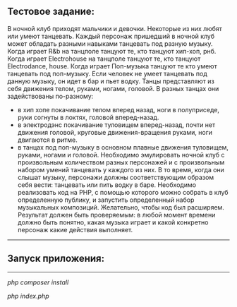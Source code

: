 ## Тестовое задание:

В ночной клуб приходят мальчики и девочки. Некоторые из них любят или умеют танцевать. Каждый персонаж пришедший в ночной клуб может обладать разными навыками танцевать под разную музыку.
Когда играет R&b на танцполе танцуют те, кто танцуют хип-хоп, рнб. Когда играет Electrohouse на танцполе танцуют те, кто танцуют Electrodance, house. Когда играет Поп-музыка танцуют те кто умеют танцевать под поп-музыку. Если человек не умеет танцевать под данную музыку, он идет в бар и пьет водку.
Танцы представляют из себя движения телом, руками, ногами, головой. В разных танцах они задействованы по-разному:
- в хип хопе покачивание телом вперед назад, ноги в полуприседе, руки согнуты в локтях, головой вперед-назад.
- в электродэнс покачивание туловищем вперед-назад, почти нет движения головой, круговые движения-вращения руками, ноги двигаются в ритме.
- в танцах под поп-музыку в основном плавные движения туловищем, руками, ногами и головой.
Необходимо эмулировать ночной клуб с произвольным количеством разных персонажей и с произвольным набором умений танцевать у каждого из них. В то время, когда они слышат музыку, персонажи должны соответствующим образом себя вести: танцевать или пить водку в баре.
Необходимо реализовать код на PHP, с помощью которого можно собрать в клуб определенную публику, и запустить определенный набор музыкальных композиций. Желательно, чтобы код был расширяем. Результат должен быть проверяемым: в любой момент времени должно быть понятно, какая музыка играет и какой конкретно персонаж какие действия выполняет.
___
## Запуск приложения:
___
_php composer install_

_php index.php_
